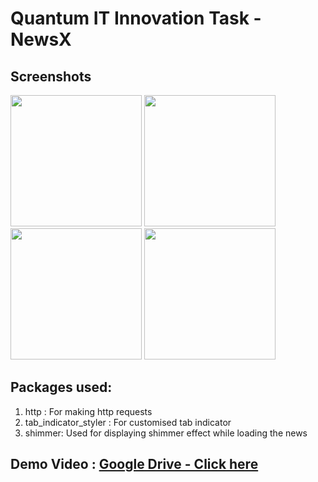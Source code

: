 # Quantum IT Innovation Task - NewsX

## Screenshots

<img src="https://imgur.com/b61TdCn.png" width="210"> <img src="https://imgur.com/pLX780E.png" width = "210">
<img src="https://imgur.com/j2YLok8.png" width="210"> <img src="https://imgur.com/7rNFp5S.png" width = "210">

## Packages used:

1. http : For making http requests
2. tab_indicator_styler : For customised tab indicator
3. shimmer: Used for displaying shimmer effect while loading the news

## Demo Video : [Google Drive - Click here](https://drive.google.com/file/d/1LhtPpgGgHYl4PLng0brmIne36vedTK-a/view?usp=share_link)
